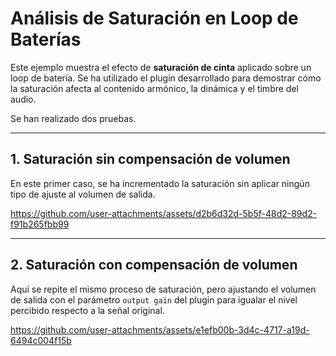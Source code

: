 # Análisis de Saturación en Loop de Baterías

Este ejemplo muestra el efecto de **saturación de cinta** aplicado sobre un loop de batería. Se ha utilizado el plugin desarrollado para demostrar cómo la saturación afecta al contenido armónico, la dinámica y el timbre del audio.

Se han realizado dos pruebas.

---

## 1. Saturación sin compensación de volumen

En este primer caso, se ha incrementado la saturación sin aplicar ningún tipo de ajuste al volumen de salida. 

https://github.com/user-attachments/assets/d2b6d32d-5b5f-48d2-89d2-f91b265fbb99

---

## 2. Saturación con compensación de volumen

Aquí se repite el mismo proceso de saturación, pero ajustando el volumen de salida con el parámetro `output gain` del plugin para igualar el nivel percibido respecto a la señal original.

https://github.com/user-attachments/assets/e1efb00b-3d4c-4717-a19d-6494c004f15b
